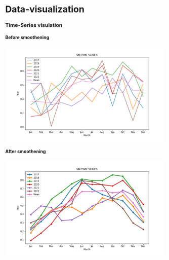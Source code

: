 # Data-visualization

### Time-Series visulation
#### Before smoothening
![plot](graphs/time-series/final.png)
 #### After smoothening 
 ![plot](graphs/time-series/sm_smooth.png)
